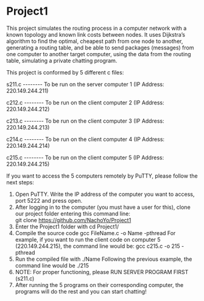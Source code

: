 # Project1

This project simulates the routing process in a computer network with a known topology and known link costs between nodes. It uses Dijkstra’s algorithm to find the optimal, cheapest path from one node to another, generating a routing table, and be able to send packages (messages) from one computer to another target computer, using the data from the routing table, simulating a private chatting program. 

This project is conformed by 5 different c files:

s211.c -------- To be run on the server computer 1 (IP Address: 220.149.244.211)

c212.c -------- To be run on the client computer 2 (IP Address: 220.149.244.212)

c213.c -------- To be run on the client computer 3 (IP Address: 220.149.244.213)

c214.c -------- To be run on the client computer 4 (IP Address: 220.149.244.214)

c215.c -------- To be run on the client computer 5 (IP Address: 220.149.244.215)

If you want to access the 5 computers remotely by PuTTY, please follow the next steps:

1.	Open PuTTY. Write the IP address of the computer you want to access, port 5222 and press open.
2.	After logging in to the computer (you must have a user for this), clone our project folder entering this command line:  
git clone https://github.com/NachoYo/Project1
3.	Enter the Project1 folder with cd Project1/
4.	Compile the source code gcc FileName.c -o Name -pthread
For example, if you want to run the client code on computer 5 (220.149.244.215), the command line would be: gcc c215.c -o 215 -pthread
5.	Run the compiled file with ./Name
Following the previous example, the command line would be ./215
6.	NOTE: For proper functioning, please RUN SERVER PROGRAM FIRST (s211.c)
7.	After running the 5 programs on their corresponding computer, the programs will do the rest and you can start chatting!
